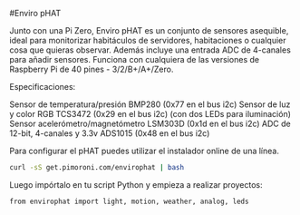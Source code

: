 <!--
---
name: Enviro pHAT
class: board
type: adc,sensor
formfactor: pHAT
manufacturer: Pimoroni
description: A package of environmental sensors for IoT projects
url: https://shop.pimoroni.com/products/enviro-phat
github: https://github.com/pimoroni/enviro-phat
buy: https://shop.pimoroni.com/products/enviro-phat
image: 'enviro-phat.png'
pincount: 40
eeprom: no
power:
  '2':
ground:
  '6':
  '9':
  '14':
  '20':
  '25':
  '30':
  '34':
  '39':
pin:
  '3':
    mode: i2c
  '5':
    mode: i2c
  '7':
    mode: output
    name: LEDs
i2c:
  '0x1d':
    name: Motion Sensor
    device: LSM303D
  '0x29':
    name: Light/Colour Sensor
    device: TCS3472
  '0x49':
    name: 4-Channel Analog Input
    device: ADS1015
  '0x77':
    name: Temp/Pressure Sensor
    device: BMP280
-->
#Enviro pHAT

Junto con una Pi Zero, Enviro pHAT es un conjunto de sensores asequible, ideal para monitorizar habitáculos de servidores, habitaciones o cualquier cosa que quieras observar. Además incluye una entrada ADC de 4-canales para añadir sensores. Funciona con cualquiera de las versiones de Raspberry Pi de 40 pines - 3/2/B+/A+/Zero.

Especificaciones:

Sensor de temperatura/presión BMP280 (0x77 en el bus i2c)
Sensor de luz y color RGB TCS3472 (0x29 en el bus i2c)
(con dos LEDs para iluminación)
Sensor acelerómetro/magnetómetro LSM303D (0x1d en el bus i2c)
ADC de 12-bit, 4-canales y 3.3v ADS1015 (0x48 en el bus i2c)

Para configurar el pHAT puedes utilizar el instalador online de una línea.

```bash
curl -sS get.pimoroni.com/envirophat | bash
```
Luego impórtalo en tu script Python y empieza a realizar proyectos:

```bash
from envirophat import light, motion, weather, analog, leds
```
